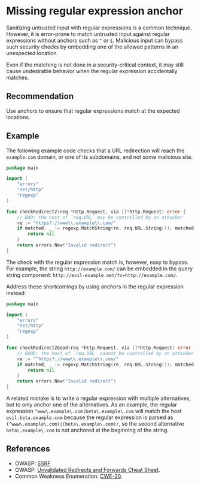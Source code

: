 # Missing regular expression anchor
Sanitizing untrusted input with regular expressions is a common technique. However, it is error-prone to match untrusted input against regular expressions without anchors such as `^` or `$`. Malicious input can bypass such security checks by embedding one of the allowed patterns in an unexpected location.

Even if the matching is not done in a security-critical context, it may still cause undesirable behavior when the regular expression accidentally matches.


## Recommendation
Use anchors to ensure that regular expressions match at the expected locations.


## Example
The following example code checks that a URL redirection will reach the `example.com` domain, or one of its subdomains, and not some malicious site.


```go
package main

import (
	"errors"
	"net/http"
	"regexp"
)

func checkRedirect2(req *http.Request, via []*http.Request) error {
	// BAD: the host of `req.URL` may be controlled by an attacker
	re := "https?://www\\.example\\.com/"
	if matched, _ := regexp.MatchString(re, req.URL.String()); matched {
		return nil
	}
	return errors.New("Invalid redirect")
}

```
The check with the regular expression match is, however, easy to bypass. For example, the string `http://example.com/` can be embedded in the query string component: `http://evil-example.net/?x=http://example.com/`.

Address these shortcomings by using anchors in the regular expression instead:


```go
package main

import (
	"errors"
	"net/http"
	"regexp"
)

func checkRedirect2Good(req *http.Request, via []*http.Request) error {
	// GOOD: the host of `req.URL` cannot be controlled by an attacker
	re := "^https?://www\\.example\\.com/"
	if matched, _ := regexp.MatchString(re, req.URL.String()); matched {
		return nil
	}
	return errors.New("Invalid redirect")
}

```
A related mistake is to write a regular expression with multiple alternatives, but to only anchor one of the alternatives. As an example, the regular expression `^www\.example\.com|beta\.example\.com` will match the host `evil.beta.example.com` because the regular expression is parsed as `(^www\.example\.com)|(beta\.example\.com)/`, so the second alternative `beta\.example\.com` is not anchored at the beginning of the string.


## References
* OWASP: [SSRF](https://www.owasp.org/index.php/Server_Side_Request_Forgery)
* OWASP: [Unvalidated Redirects and Forwards Cheat Sheet](https://cheatsheetseries.owasp.org/cheatsheets/Unvalidated_Redirects_and_Forwards_Cheat_Sheet.html).
* Common Weakness Enumeration: [CWE-20](https://cwe.mitre.org/data/definitions/20.html).
